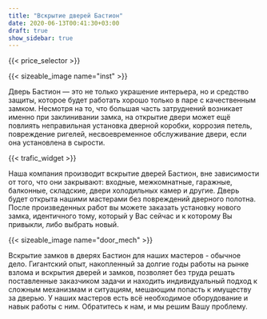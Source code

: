 ```yaml
---
title: "Вскрытие дверей Бастион"
date: 2020-06-13T00:41:30+03:00
draft: true
show_sidebar: true
---
```


{{< price_selector >}}

{{< sizeable_image name="inst" >}}

Дверь Бастион — это не только украшение интерьера, но и средство защиты, которое будет работать хорошо только в паре с качественным замком. 
Несмотря на то, что большая часть затруднений возникает именно при заклинивании замка, на открытие двери может ещё повлиять неправильная установка дверной коробки, 
коррозия петель, повреждение ригелей, несвоевременное обслуживание двери, если она установлена в сырости.

{{< trafic_widget >}}

Наша компания производит вскрытие дверей Бастион, вне зависимости от того, что они закрывают: входные, межкомнатные, гаражные, балконные, 
складские, двери холодильных камер и другие. Дверь будет открыта нашими мастерами без повреждений дверного полотна. После произведенных работ 
вы можете заказать установку нового замка, идентичного тому, который у Вас сейчас и к которому Вы привыкли, либо выбрать новый.

{{< sizeable_image name="door_mech" >}}

Вскрытие замков в дверях Бастион для наших мастеров - обычное дело. Гигантский опыт, накопленный за долгие годы работы на 
рынке взлома и вскрытия дверей и замков, позволяет без труда решать поставленные заказчиком задачи и находить индивидуальный подход 
к сложным механизмам и ситуациям, мешающим попасть к имуществу за дверью. У наших мастеров есть всё необходимое оборудование и 
навык работы с ним. Обратитесь к нам, и мы решим Вашу проблему.
